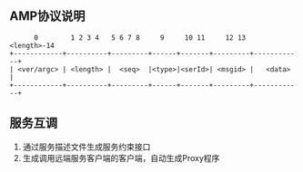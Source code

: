 ## AMP协议说明

```
      0        1 2 3 4   5 6 7 8     9     10 11     12 13   <length>-14
+------------+----------+---------+------+-------+---------+------------+
| <ver/argc> | <length> |  <seq>  |<type>|<serId>| <msgid> |   <data>   |
+------------+----------+---------+------+-------+---------+------------+
```


## 服务互调

1. 通过服务描述文件生成服务约束接口
2. 生成调用远端服务客户端的客户端，自动生成Proxy程序